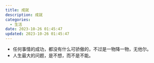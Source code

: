 ```yaml
---
title: 成就
description: 成就
categories:
  - 生活 
date: 2023-10-26 01:45:47
updated: 2023-10-26 01:45:47
---
```


- 任何事情的成功，都没有什么可骄傲的，不过是一物降一物，无他尔。
- 人生最大的问题，是不想，而不是不能。